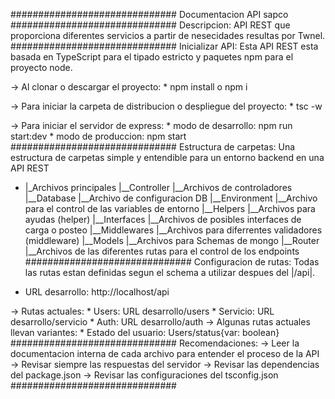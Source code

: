##############################
Documentacion API sapco
##############################
Descripcion:
API REST que proporciona diferentes servicios a partir de nesecidades resultas por Twnel.
##############################
Inicializar API:
Esta API REST esta basada en TypeScript para el tipado estricto y paquetes npm para el proyecto node.

-> Al clonar o descargar el proyecto:
    * npm install o npm i

-> Para iniciar la carpeta de distribucion o despliegue del proyecto:
    * tsc -w

-> Para iniciar el servidor de express:
    * modo de desarrollo: npm run start:dev
    * modo de produccion: npm start
##############################
Estructura de carpetas:
Una estructura de carpetas simple y entendible para un entorno backend en una API REST

*   |_Archivos principales
    |__Controller
        |__Archivos de controladores
    |__Database
        |__Archivo de configuracion DB
    |__Environment
        |__Archivo para el control de las variables de entorno
    |__Helpers
        |__Archivos para ayudas (helper)
    |__Interfaces
        |__Archivos de posibles interfaces de carga o posteo
    |__Middlewares
        |__Archivos para diferrentes validadores (middleware)
    |__Models
        |__Archivos para Schemas de mongo
    |__Router
        |__Archivos de las diferentes rutas para el control de los endpoints
##############################
Configuracion de rutas:
Todas las rutas estan definidas segun el schema a utilizar despues del |/api|.

* URL desarrollo: http://localhost/api

-> Rutas actuales:
    * Users: URL desarrollo/users
    * Servicio: URL desarrollo/servicio
    * Auth: URL desarrollo/auth
-> Algunas rutas actuales llevan variantes:
    * Estado del usuario: Users/status{var: boolean}
##############################
Recomendaciones:
-> Leer la documentacion interna de cada archivo para entender el proceso de la API
-> Revisar siempre las respuestas del servidor
-> Revisar las dependencias del package.json
-> Revisar las configuraciones del tsconfig.json
##############################